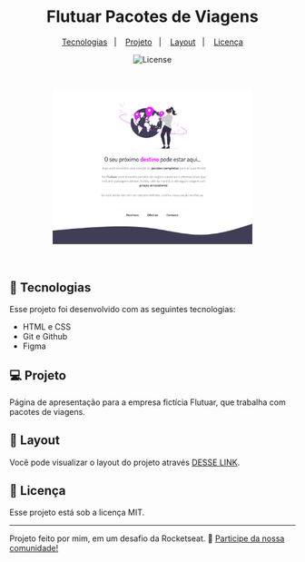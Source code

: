 <h1 align="center"> Flutuar Pacotes de Viagens</h1>

<p align="center">
  <a href="#-tecnologias">Tecnologias</a>&nbsp;&nbsp;&nbsp;|&nbsp;&nbsp;&nbsp;
  <a href="#-projeto">Projeto</a>&nbsp;&nbsp;&nbsp;|&nbsp;&nbsp;&nbsp;
  <a href="#-layout">Layout</a>&nbsp;&nbsp;&nbsp;|&nbsp;&nbsp;&nbsp;
  <a href="#memo-licença">Licença</a>
</p>

<p align="center">
  <img alt="License" src="https://img.shields.io/static/v1?label=license&message=MIT&color=49AA26&labelColor=000000">
</p>

<br>

<p align="center">
  <img alt="Projeto Flutuar" src=".github/preview.jpg" width="70%">
</p>

<br>

## 🚀 Tecnologias

Esse projeto foi desenvolvido com as seguintes tecnologias:

- HTML e CSS
- Git e Github
- Figma

## 💻 Projeto

Página de apresentação para a empresa fictícia Flutuar, que trabalha com pacotes de viagens.

## 🔖 Layout

Você pode visualizar o layout do projeto através [DESSE LINK](https://www.figma.com/file/m4iGVOmN1efHgLKP5FDIrl/Projeto01-Extra-Copy?fuid=1286420659392468376).

## :memo: Licença

Esse projeto está sob a licença MIT.

---

Projeto feito por mim, em um desafio da Rocketseat. :wave: [Participe da nossa comunidade!](https://discord.gg/rocketseat)

